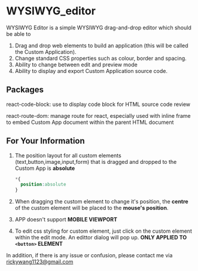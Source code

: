 # WYSIWYG_editor

WYSIWYG Editor is a simple WYSIWYG drag-and-drop editor which should be able to

1. Drag and drop web elements to build an application (this will be called the Custom Application).
2. Change standard CSS properties such as colour, border and spacing.
3. Ability to change between edit and preview mode
4. Ability to display and export Custom Application source code.

## Packages

react-code-block: use to display code block for HTML source code review

react-route-dom: manage route for react, especially used with inline frame to embed Custom App document within the parent HTML document

## For Your Information

1. The position layout for all custom elements (text,button,image,input,form) that is dragged and dropped to the Custom App is **absolute**

   ``` css
   *{
     position:absolute
   }
   ```

2. When dragging the custom element to change it's position, the **centre**  of the custom element will be placed to the **mouse's position**.

3. APP doesn't support **MOBILE VIEWPORT**

4. To edit css styling for custom element, just click on the custom element within the edit mode. An edittor dialog will pop up. **ONLY APPLIED TO `<button>` ELEMENT**

In addition, if there is any issue or confusion, please contact me via rickywang1123@gmail.com
